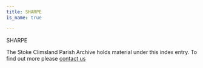 ```yaml
---
title: SHARPE
is_name: true

---
```


SHARPE


The Stoke Climsland Parish Archive holds material under this index entry. To find out more please [contact us](/contact/)
